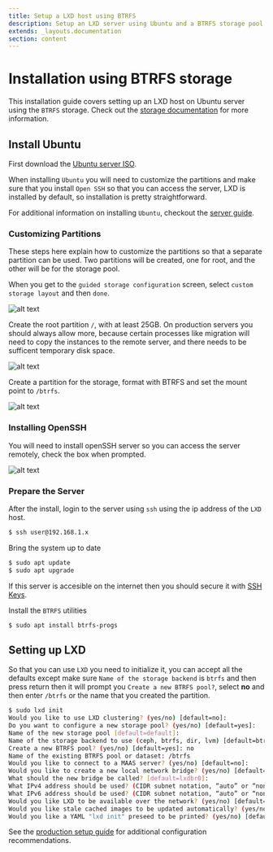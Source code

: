 ```yaml
---
title: Setup a LXD host using BTRFS
description: Setup an LXD server using Ubuntu and a BTRFS storage pool
extends: _layouts.documentation
section: content
---
```


# Installation using BTRFS storage

This installation guide covers setting up an LXD host on Ubuntu server using the `BTRFS` storage. Check out the [storage documentation](https://lxd.readthedocs.io/en/stable-4.0/storage/) for more information.

## Install Ubuntu

First download the [Ubuntu server ISO](https://ubuntu.com/download/server).

When installing `Ubuntu` you will need to customize the partitions and make sure that you install `Open SSH` so that you can access the server, LXD is installed by default, so installation is pretty straightforward.

For additional information on installing `Ubuntu`, checkout the [server guide](https://ubuntu.com/server/docs/installation).

### Customizing Partitions

These steps here explain how to customize the partitions so that a separate partition can be used. Two partitions will be created, one for root, and the other will be for the storage pool.

When you get to the `guided storage configuration` screen, select `custom storage layout` and then `done`.

![alt text](/assets/img/ubuntu/custom-storage.png "Custom Storage")

Create the root partition `/`, with at least 25GB. On production servers you should always allow more, because certain processes like migration will need to copy the instances to the remote server, and there needs to be sufficent temporary disk space.

![alt text](/assets/img/ubuntu/create-root-partition.png "Create root partition")

Create a partition for the storage, format with BTRFS and set the mount point to `/btrfs`.

![alt text](/assets/img/ubuntu/create-storage-partiton-btrfs.png "Create storage partition")

### Installing OpenSSH

You will need to install openSSH server so you can access the server remotely, check the box when prompted.

![alt text](/assets/img/ubuntu/ubuntu-install-openssh.png "Install OpenSSH")

### Prepare the Server

After the install, login to the server using `ssh` using the ip address of the `LXD` host.

```bash
$ ssh user@192.168.1.x
```

Bring the system up to date

```bash
$ sudo apt update
$ sudo apt upgrade
```

If this server is accesible on the internet then you should secure it with [SSH Keys](/docs/lxd/set-up-ssh-keys).

Install the `BTRFS` utilities

```
$ sudo apt install btrfs-progs
```

## Setting up LXD

So that you can use `LXD` you need to initialize it, you can accept all the defaults except make sure `Name of the storage backend` is `btrfs` and then press return then it will prompt you `Create a new BTRFS pool?`, select **no** and then enter `/btrfs` or the name that you created the partition.

```bash
$ sudo lxd init
Would you like to use LXD clustering? (yes/no) [default=no]:
Do you want to configure a new storage pool? (yes/no) [default=yes]:
Name of the new storage pool [default=default]:
Name of the storage backend to use (ceph, btrfs, dir, lvm) [default=btrfs]:
Create a new BTRFS pool? (yes/no) [default=yes]: no
Name of the existing BTRFS pool or dataset: /btrfs
Would you like to connect to a MAAS server? (yes/no) [default=no]:
Would you like to create a new local network bridge? (yes/no) [default=yes]:
What should the new bridge be called? [default=lxdbr0]:
What IPv4 address should be used? (CIDR subnet notation, “auto” or “none”) [default=auto]:
What IPv6 address should be used? (CIDR subnet notation, “auto” or “none”) [default=auto]:
Would you like LXD to be available over the network? (yes/no) [default=no]:
Would you like stale cached images to be updated automatically? (yes/no) [default=yes]
Would you like a YAML "lxd init" preseed to be printed? (yes/no) [default=no]:
```

See the [production setup guide](/docs/lxd/production-setup) for additional configuration recommendations.
